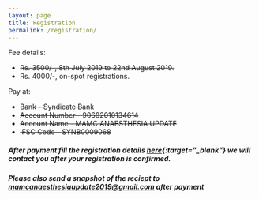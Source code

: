 ```yaml
---
layout: page
title: Registration
permalink: /registration/
---
```


Fee details: 
- ~~Rs. 3500/-, 8th July 2019 to 22nd August 2019.~~
- Rs. 4000/-, on-spot registrations.

Pay at:
- ~~Bank           - Syndicate Bank~~
- ~~Account Number - 90682010134614~~
- ~~Account Name   - MAMC ANAESTHESIA UPDATE~~
- ~~IFSC Code      - SYNB0009068~~

##### After payment fill the registration details [here](https://docs.google.com/forms/d/e/1FAIpQLScACQzIlqV5JNsssZbs-p8T8oNE6YjUfxY3ujqVgUpxxXHlug/viewform){:target="_blank"} we will contact you after your registration is confirmed.  

##### Please also send a snapshot of the reciept to [mamcanaesthesiaupdate2019@gmail.com](mailto:mamcanaesthesiaupdate2019@gmail.com) after payment
